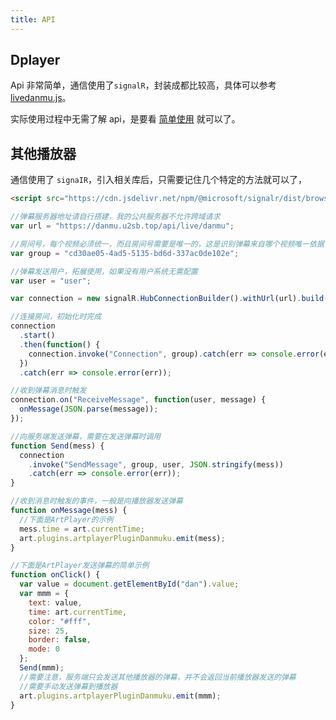 ```yaml
---
title: API
---
```


## Dplayer

Api 非常简单，通信使用了`signalR`，封装成都比较高，具体可以参考 [livedanmu.js](/js/livedanmu.js)。

实际使用过程中无需了解 api，是要看 [简单使用](/live/install.md#简单使用) 就可以了。

## 其他播放器

通信使用了 `signaIR`，引入相关库后，只需要记住几个特定的方法就可以了，

```html
<script src="https://cdn.jsdelivr.net/npm/@microsoft/signalr/dist/browser/signalr.min.js"></script>
```

```js
//弹幕服务器地址请自行搭建，我的公共服务器不允许跨域请求
var url = "https://danmu.u2sb.top/api/live/danmu";

//房间号，每个视频必须统一，而且房间号需要是唯一的，这是识别弹幕来自哪个视频唯一依据
var group = "cd30ae05-4ad5-5135-bd6d-337ac0de102e";

//弹幕发送用户，拓展使用，如果没有用户系统无需配置
var user = "user";

var connection = new signalR.HubConnectionBuilder().withUrl(url).build(); //初始化

//连接房间，初始化时完成
connection
  .start()
  .then(function() {
    connection.invoke("Connection", group).catch(err => console.error(err));
  })
  .catch(err => console.error(err));

//收到弹幕消息时触发
connection.on("ReceiveMessage", function(user, message) {
  onMessage(JSON.parse(message));
});

//向服务端发送弹幕，需要在发送弹幕时调用
function Send(mess) {
  connection
    .invoke("SendMessage", group, user, JSON.stringify(mess))
    .catch(err => console.error(err));
}

//收到消息时触发的事件，一般是向播放器发送弹幕
function onMessage(mess) {
  //下面是ArtPlayer的示例
  mess.time = art.currentTime;
  art.plugins.artplayerPluginDanmuku.emit(mess);
}

//下面是ArtPlayer发送弹幕的简单示例
function onClick() {
  var value = document.getElementById("dan").value;
  var mmm = {
    text: value,
    time: art.currentTime,
    color: "#fff",
    size: 25,
    border: false,
    mode: 0
  };
  Send(mmm);
  //需要注意，服务端只会发送其他播放器的弹幕，并不会返回当前播放器发送的弹幕
  //需要手动发送弹幕到播放器
  art.plugins.artplayerPluginDanmuku.emit(mmm);
}
```

<ClientOnly>
  <Vssue title="Api-Live | 弹幕服务器文档" />
</ClientOnly>
